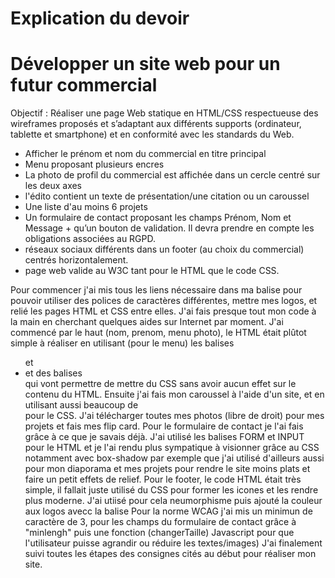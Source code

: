 # Explication du devoir
# Développer un site web pour un futur commercial
Objectif : Réaliser une page Web statique en HTML/CSS respectueuse des wireframes proposés et
s’adaptant aux différents supports (ordinateur, tablette et smartphone) et en conformité avec 
les standards du Web.
- Afficher le prénom et nom du commercial en titre principal
- Menu proposant plusieurs encres
- La photo de profil du commercial est affichée dans un cercle centré sur les deux axes
- l'édito contient un texte de présentation/une citation ou un caroussel 
- Une liste d'au moins 6 projets
- Un formulaire de contact proposant les champs Prénom, Nom et Message + qu’un bouton de validation. Il devra prendre en compte les obligations associées au RGPD.
- réseaux sociaux différents dans un footer (au choix du commercial) centrés horizontalement.
- page web valide au W3C tant pour le HTML que le code CSS.

Pour commencer j'ai mis tous les liens nécessaire dans ma balise <head> pour pouvoir utiliser des polices de caractères différentes, mettre mes logos, et relié les pages HTML et CSS entre elles.
J'ai fais presque tout mon code à la main en cherchant quelques aides sur Internet par moment.
  J'ai commencé par le haut (nom, prenom, menu photo), le HTML était plûtot simple à réaliser en utilisant (pour le menu) les balises <ul> et <li> et des balises <div> qui vont permettre de mettre du CSS sans avoir aucun effet sur le contenu du HTML.
  Ensuite j'ai fais mon caroussel à l'aide d'un site, et en utilisant aussi beaucoup de <div> pour le CSS.
  J'ai télécharger toutes mes photos (libre de droit) pour mes projets et fais mes flip card.
  Pour le formulaire de contact je l'ai fais grâce à ce que je savais déjà. J'ai utilisé les balises FORM et INPUT pour le HTML et je l'ai rendu plus sympatique à visionner grâce au CSS notamment avec box-shadow par exemple que j'ai utilisé d'ailleurs aussi pour mon diaporama et mes projets pour rendre le site moins plats et faire un petit effets de relief.
  Pour le footer, le code HTML était très simple, il fallait juste utilisé du CSS pour former les icones et les rendre plus moderne. J'ai utiisé pour cela neumorphisme puis ajouté la couleur aux logos avecc la balise <color>
  Pour la norme WCAG j'ai mis un minimun de caractère de 3, pour les champs du formulaire de contact grâce à "minlengh" puis une fonction (changerTaille) Javascript pour que l'utilisateur puisse agrandir ou réduire les textes/images)
J'ai finalement suivi toutes les étapes des consignes cités au début pour réaliser mon site.

